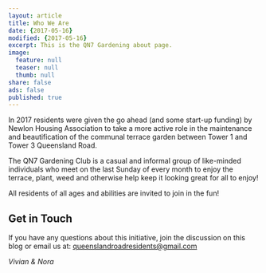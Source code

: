 ```yaml
---
layout: article
title: Who We Are
date: {2017-05-16}
modified: {2017-05-16}
excerpt: This is the QN7 Gardening about page.
image:
  feature: null
  teaser: null
  thumb: null
share: false
ads: false
published: true
---
```


In 2017 residents were given the go ahead (and some start-up funding) by Newlon Housing Association to take a more active role in the maintenance and beautification of the communal terrace garden between Tower 1 and Tower 3 Queensland Road.

The QN7 Gardening Club is a casual and informal group of like-minded individuals who meet on the last Sunday of every month to enjoy the terrace, plant, weed and otherwise help keep it looking great for all to enjoy!

All residents of all ages and abilities are invited to join in the fun!

## Get in Touch

If you have any questions about this initiative, join the discussion on this blog or email us at: [queenslandroadresidents@gmail.com](queenslandroadresidents@gmail.com)

*Vivian & Nora*
